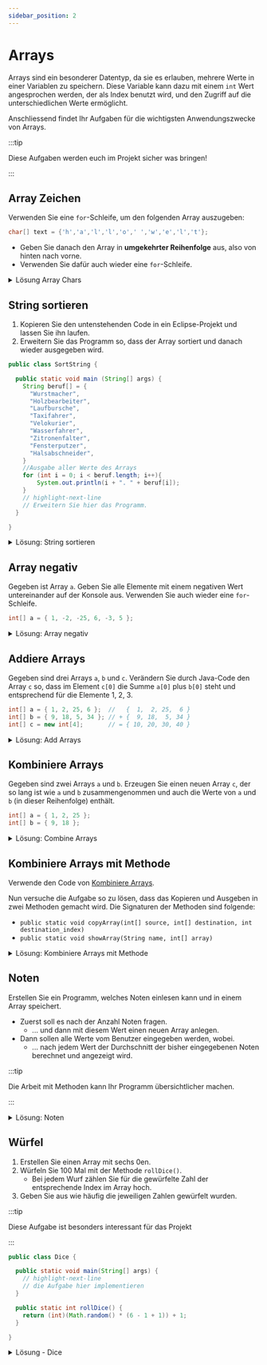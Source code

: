 ```yaml
---
sidebar_position: 2
---
```


# Arrays

Arrays sind ein besonderer Datentyp, da sie es erlauben, mehrere Werte in einer
Variablen zu speichern. Diese Variable kann dazu mit einem `int` Wert angesprochen
werden, der als Index benutzt wird, und den Zugriff auf die unterschiedlichen
Werte ermöglicht.

Anschliessend findet Ihr Aufgaben für die wichtigsten Anwendungszwecke von Arrays.

:::tip

Diese Aufgaben werden euch im Projekt sicher was bringen!

:::

## Array Zeichen

Verwenden Sie eine `for`-Schleife, um den folgenden Array auszugeben:

```java
char[] text = {'h','a','l','l','o',' ','w','e','l','t'};
```

- Geben Sie danach den Array in **umgekehrter Reihenfolge** aus, also von hinten
  nach vorne.
- Verwenden Sie dafür auch wieder eine `for`-Schleife.

<details>
<summary>Lösung Array Chars</summary>

```java
public class ArrayChars {

  public static void main(string[] args) {
    char[] text = {'h','e','l','l','o',' ','f','e','l','l','o','w'};

    for (int i = 0; i < text.length; i++) {
      System.out.print(text[i]);
    }

    System.out.println();

    for (int i = text.length - 1; i >= 0; i--) {
      System.out.print(text[i]);
    }

    System.out.println();
  }

}
```

</details>

## String sortieren

1. Kopieren Sie den untenstehenden Code in ein Eclipse-Projekt und lassen Sie
   ihn laufen.
2. Erweitern Sie das Programm so, dass der Array sortiert und danach wieder
   ausgegeben wird.

```java
public class SortString {

  public static void main (String[] args) {
    String beruf[] = {
      "Wurstmacher",
      "Holzbearbeiter",
      "Laufbursche",
      "Taxifahrer",
      "Velokurier",
      "Wasserfahrer",
      "Zitronenfalter",
      "Fensterputzer",
      "Halsabschneider",
    }
    //Ausgabe aller Werte des Arrays
    for (int i = 0; i < beruf.length; i++){
        System.out.println(i + ". " + beruf[i]);
    }
    // highlight-next-line
    // Erweitern Sie hier das Programm.
  }

}
```

<details>
<summary>Lösung: String sortieren</summary>

```java
import java.util.Arrays;

public class SortString {

  public static void main(String[] args) {
    String beruf[] = {
      "Wurstmacher",
      "Holzbearbeiter",
      "Laufbursche",
      "Taxifahrer",
      "Velokurier",
      "Wasserfahrer",
      "Zitronenfalter",
      "Fensterputzer",
      "Halsabschneider",
    }

    System.out.println("Ausgabe VOR der Sotierung");
    for(int i = 0; i < beruf.length; i++) {
      System.out.println(beruf[i]);
    }

    Arrays.sort(beruf);

    System.out.println();
    System.out.println("Ausgabe NACH der Sotierung");
    for(int i = 0; i < beruf.length; i++) {
      System.out.println(beruf[i]);
    }
  }

}
```

</details>

## Array negativ

Gegeben ist Array `a`. Geben Sie alle Elemente mit einem negativen Wert
untereinander auf der Konsole aus. Verwenden Sie auch wieder eine `for`-Schleife.

```java
int[] a = { 1, -2, -25, 6, -3, 5 };
```

<details>
<summary>Lösung: Array negativ</summary>

```java
public class ArrayNegativ {

  public static void main(String[] args) {
    int[] a = { 1, -2, -25, 6, -3, 5 };

    for(int i = 0; i < a.length; i++) {
      if(a[i] < 0) {
        System.out.println(a[i]);
      }
    }
  }

}
```

</details>

## Addiere Arrays

Gegeben sind drei Arrays `a`, `b` und `c`. Verändern Sie durch Java-Code den
Array `c` so, dass im Element `c[0]` die Summe `a[0]` plus `b[0]` steht und
entsprechend für die Elemente 1, 2, 3.

```java
int[] a = { 1, 2, 25, 6 };  //   {  1,  2, 25,  6 }
int[] b = { 9, 18, 5, 34 }; // + {  9, 18,  5, 34 }
int[] c = new int[4];       // = { 10, 20, 30, 40 }
```

<details>
<summary>Lösung: Add Arrays</summary>

```java
public class AddArrays {

  public static void main(String[] args) {
    int[] a = { 1, 2, 25, 6 };
    int[] b = { 9, 18, 5, 34 };
    int[] c = new int[4];

    // Zahlen addieren und in c speichern
    for(int i = 0; i < a.length; i++) {
      c[i] = a[i] + b[i];
    }

    // Array c ausgeben
    for(int i = 0; i < a.length; i++) {
      System.out.println(c[i]);
    }
  }

}
```

</details>

## Kombiniere Arrays

Gegeben sind zwei Arrays `a` und `b`. Erzeugen Sie einen neuen Array `c`, der so
lang ist wie `a` und `b` zusammengenommen und auch die Werte von `a` und `b` (in
dieser Reihenfolge) enthält.

```java
int[] a = { 1, 2, 25 };
int[] b = { 9, 18 };
```

<details>
<summary>Lösung: Combine Arrays</summary>

```java
public class CombineArrays {

  public static void main(String[] args) {
    int[] a = { 1, 2, 25 };
    int[] b = { 9, 18 };

    // neuer Array so lange die beiden anderen zusammen
    int[] c = new int[a.length + b.length];

    // Index für Array c
    int index_c = 0;

    // Array a kopieren
    for(int i = 0; i < a.length; i++) {
      c[index_c] = a[i];
      index_c++;
    }

    // Array b kopieren
    for(int i = 0; i < b.length; i++) {
      c[index_c] = b[i];
      index_c++;
    }

    // Kontrolle: die 3 Arrays ausgeben
    System.out.println("Array a:");
    for(int i = 0; i < a.length; i++) {
      System.out.println(a[i]);
    }
    System.out.println();

    System.out.println("Array b:");
    for(int i = 0; i < b.length; i++) {
      System.out.println(b[i]);
    }
    System.out.println();

    System.out.println("Array c:");
    for(int i = 0; i < c.length; i++) {
      System.out.println(c[i]);
    }
  }

}
```

</details>

## Kombiniere Arrays mit Methode

Verwende den Code von [Kombiniere Arrays](#kombiniere-arrays).

Nun versuche die Aufgabe so zu lösen, dass das Kopieren und Ausgeben in zwei
Methoden gemacht wird. Die Signaturen der Methoden sind folgende:

- `public static void copyArray(int[] source, int[] destination, int destination_index)`
- `public static void showArray(String name, int[] array)`

<details>
<summary>Lösung: Kombiniere Arrays mit Methode</summary>

```java
public class CombineArraysWithMethods {

  public static void main(String[] args) {
    int[] a = { 1, 2, 25 };
    int[] b = { 9, 18 };

    // neuer Array so lange die beiden anderen zusammen
    int[] c = new int[a.length + b.length];

    // Array a kopieren
    copyArray(a, c, 0);

    // Array b kopieren
    copyArray(b, c, a.length);

    // Kontrolle: die 3 Arrays ausgeben
    showArray("a", a);
    showArray("b", b);
    showArray("c", c);
  }

  // einen Array zu einem anderen Array hinzufügen
  // der 3. Parameter (destination_index) ist die Anzahl Elemente, die im Ziel-Array bereits abgefüllt sind
  public static void copyArray(int[] source, int[] destination, int destination_index) {
    for(int i = 0; i < source.length; i++) {
      destination[destination_index] = source[i];
      destination_index++;
    }
  }

  // Array ausgeben
  public static void showArray(String name, int[] array) {
    System.out.println("Array " + name + ":");
    for(int i = 0; i < array.length; i++) {
      System.out.println(array[i]);
    }
    System.out.println();
  }
}
```

</details>

## Noten

Erstellen Sie ein Programm, welches Noten einlesen kann und in einem Array
speichert.

- Zuerst soll es nach der Anzahl Noten fragen.
  - ... und dann mit diesem Wert einen neuen Array anlegen.
- Dann sollen alle Werte vom Benutzer eingegeben werden, wobei.
  - ... nach jedem Wert der Durchschnitt der bisher eingegebenen Noten berechnet
    und angezeigt wird.

:::tip

Die Arbeit mit Methoden kann Ihr Programm übersichtlicher machen.

:::

<details>
<summary>Lösung: Noten</summary>

```java
import java.util.Scanner;

public class Noten {

  public static void main(String[] args) {
    try(Scanner sc = new Scanner(System.in)) {
      System.out.print("Anzahl Noten: ");
      int number = sc.nextInt();

      double[] note = new double[number];
      for(int i = 0; i < note.length; i++) {
        System.out.println("Geben Sie eine Note ein: ");
        note[i] = sc.nextDouble();

        double durchschnitt = durchschnitt(note, i + 1);
        System.out.println("Durchschnitt: " + durchschnitt);
        System.out.println();
      }
    }
  }

  // grade ist der Array mit den Noten
  // count ist die bereits eingegebener Noten
  public static double durchschnitt(double[] grade, int count) {
    double durchschnitt = 0;

    double sum = 0;
    for(int i = 0; i < count; i++) {
      sum = sum + grade[i];
    }

    durchschnitt = sum / count;
    return durchschnitt;
  }
}
```

</details>

## Würfel

1. Erstellen Sie einen Array mit sechs 0en.
2. Würfeln Sie 100 Mal mit der Methode `rollDice()`.
   - Bei jedem Wurf zählen Sie für die gewürfelte Zahl der entsprechende Index
     im Array hoch.
3. Geben Sie aus wie häufig die jeweiligen Zahlen gewürfelt wurden.

:::tip

Diese Aufgabe ist besonders interessant für das Projekt

:::

```java
public class Dice {

  public static void main(String[] args) {
    // highlight-next-line
    // die Aufgabe hier implementieren
  }

  public static int rollDice() {
    return (int)(Math.random() * (6 - 1 + 1)) + 1;
  }

}
```

<details>
<summary>Lösung - Dice</summary>

```java
public class Dice {

  public static void main(String[] args) {
    int countAll   = 0;
    int[] count = { 0, 0, 0, 0, 0, 0 };

    while(countAll < 100) {
      int number = rollDice();
      count[number - 1]++;
      countAll++;
    }

    System.out.println("Gewürfelte Zahlen:");
    for(int i = 0; i < count.length; i++) {
      System.out.println((i+1) + ": " + count[i]);
    }
  }

  public static int rollDice() {
    return (int)(Math.random() * (6 - 1 + 1)) + 1;
  }

}
```

</details>
